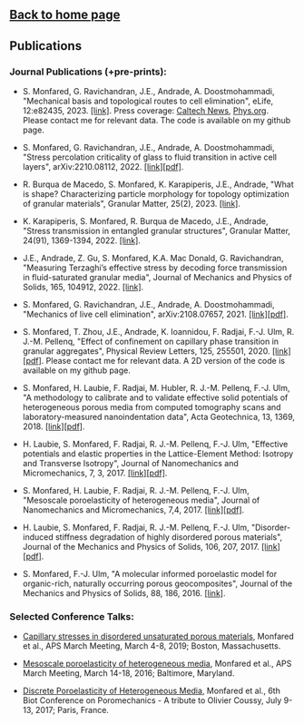 ## [Back to home page](/index)

## Publications

### Journal Publications (+pre-prints):

- S. Monfared, G. Ravichandran, J.E., Andrade, A. Doostmohammadi, "Mechanical basis and topological routes to cell elimination", eLife, 12:e82435, 2023. [[link]](https://elifesciences.org/articles/82435). Press coverage: [Caltech News](https://www.caltech.edu/about/news/condensed-matter-physics-inspires-a-new-model-of-cellular-behavior), [Phys.org](https://phys.org/news/2023-04-condensed-physics-cellular-behavior.html). Please contact me for relevant data. The code is available on my github page.  

- S. Monfared, G. Ravichandran, J.E., Andrade, A. Doostmohammadi, "Stress percolation criticality of glass to fluid transition in active cell layers",  	arXiv:2210.08112, 2022. [[link]](https://arxiv.org/abs/2210.08112)[[pdf]](https://arxiv.org/abs/2210.08112).

- R. Burqua de Macedo, S. Monfared, K. Karapiperis, J.E., Andrade, "What is shape?
Characterizing particle morphology for topology optimization of granular materials", Granular Matter, 25(2), 2023. [[link]](https://link.springer.com/article/10.1007/s10035-022-01282-y).

- K. Karapiperis, S. Monfared, R. Burqua de Macedo, J.E., Andrade, "Stress transmission in entangled granular structures", Granular Matter, 24(91), 1369-1394, 2022. [[link]](https://link.springer.com/article/10.1007/s10035-022-01252-4).

- J.E., Andrade, Z. Gu, S. Monfared, K.A. Mac Donald, G. Ravichandran, "Measuring
Terzaghi’s effective stress by decoding force transmission in fluid-saturated granular media", Journal of Mechanics and Physics of Solids, 165, 104912, 2022. [[link]](https://www.sciencedirect.com/science/article/abs/pii/S0022509622001144?via%3Dihub).

- S. Monfared, G. Ravichandran, J.E., Andrade, A. Doostmohammadi, "Mechanics of live cell elimination",  	arXiv:2108.07657, 2021. [[link]](https://arxiv.org/abs/2108.07657)[[pdf]](https://arxiv.org/pdf/2108.07657.pdf).

- S. Monfared, T. Zhou, J.E., Andrade, K. Ioannidou, F. Radjai, F.-J. Ulm, R. J.-M. Pellenq, "Effect of confinement on capillary phase transition in granular aggregates", Physical Review Letters, 125, 255501, 2020. [[link]](https://doi.org/10.1103/PhysRevLett.125.255501)[[pdf]](https://arxiv.org/pdf/2008.04201.pdf). Please contact me for relevant data. A 2D version of the code is available on my github page. 

- S. Monfared, H. Laubie, F. Radjai, M. Hubler, R. J.-M. Pellenq, F.-J. Ulm, "A methodology to calibrate and to validate effective solid potentials of heterogeneous porous media from computed tomography scans and laboratory-measured nanoindentation data", Acta Geotechnica, 13, 1369, 2018. [[link]](https://link.springer.com/article/10.1007/s11440-018-0687-9)[[pdf]](https://hal.archives-ouvertes.fr/hal-01958690/document).

- H. Laubie, S. Monfared, F. Radjai, R. J.-M. Pellenq, F.-J. Ulm, "Effective potentials and elastic properties in the Lattice-Element Method: Isotropy and Transverse Isotropy", Journal of Nanomechanics and Micromechanics, 7, 3, 2017. [[link]](https://ascelibrary.org/doi/full/10.1061/(ASCE)NM.2153-5477.0000125)[[pdf]](https://hal.archives-ouvertes.fr/hal-02095033/document).

- S. Monfared, H. Laubie, F. Radjai, R. J.-M. Pellenq, F.-J. Ulm, "Mesoscale poroelasticity of heterogeneous media", Journal of Nanomechanics and Micromechanics, 7,4, 2017. [[link]](https://ascelibrary.org/doi/full/10.1061/(ASCE)NM.2153-5477.0000136)[[pdf]](https://hal.archives-ouvertes.fr/hal-02095006/document).  

- H. Laubie, S. Monfared, F. Radjai, R. J.-M. Pellenq, F.-J. Ulm, "Disorder-induced stiffness degradation of highly disordered porous materials", Journal of the Mechanics and Physics of Solids, 106, 207, 2017. [[link]](https://www.sciencedirect.com/science/article/pii/S002250961730090X)[[pdf]](https://hal.archives-ouvertes.fr/hal-01720439/document).

- S. Monfared, F.-J. Ulm, "A molecular informed poroelastic model for organic-rich, naturally occurring porous geocomposites", Journal of the Mechanics and Physics of Solids, 88, 186, 2016. [[link]](https://www.sciencedirect.com/science/article/pii/S0022509615303355).

### Selected Conference Talks:

- [Capillary stresses in disordered unsaturated porous materials](http://meetings.aps.org/Meeting/MAR19/Session/V56.4), Monfared et al., APS March Meeting, March 4-8, 2019; Boston, Massachusetts. 

- [Mesoscale poroelasticity of heterogeneous media](http://meetings.aps.org/Meeting/MAR16/Session/R36.9), Monfared et al., APS March Meeting, March 14-18, 2016; Baltimore, Maryland. 

- [Discrete Poroelasticity of Heterogeneous Media](https://ascelibrary.org/doi/abs/10.1061/9780784480779.169), Monfared et al., 6th Biot Conference on Poromechanics - A tribute to Olivier Coussy, July 9-13, 2017; Paris, France. 




